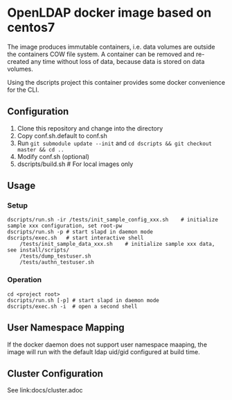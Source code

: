 # OpenLDAP docker image based on centos7     

The image produces immutable containers, i.e. data volumes are outside the
containers COW file system. A container can be removed and re-created
any time without loss of data, because data is stored on data volumes.

Using the dscripts project this container provides some docker convenience for the CLI.

## Configuration

1. Clone this repository and change into the directory 
2. Copy conf.sh.default to conf.sh
3. Run `git submodule update --init` and `cd dscripts && git checkout master && cd ..`
4. Modify conf.sh (optional)
5. dscripts/build.sh  # For local images only

## Usage

### Setup

    dscripts/run.sh -ir /tests/init_sample_config_xxx.sh    # initialize sample xxx configuration, set root-pw
    dscripts/run.sh -p # start slapd in daemon mode
    dscripts/exec.sh   # start interactive shell
        /tests/init_sample_data_xxx.sh    # initialize sample xxx data, see install/scripts/
        /tests/dump_testuser.sh   
        /tests/authn_testuser.sh   

### Operation

    cd <project root>
    dscripts/run.sh [-p] # start slapd in daemon mode
    dscripts/exec.sh -i  # open a second shell

## User Namespace Mapping

If the docker daemon does not support user namespace maaping, the image will run with the
default ldap uid/gid configured at build time.

## Cluster Configuration

See link:docs/cluster.adoc

